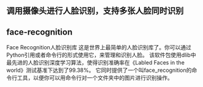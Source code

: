 ## 调用摄像头进行人脸识别，支持多张人脸同时识别

## face-recognition

Face Recognition人脸识别库
这是世界上最简单的人脸识别库了。你可以通过Python引用或者命令行的形式使用它，来管理和识别人脸。
该软件包使用dlib中最先进的人脸识别深度学习算法，使得识别准确率在《Labled Faces in the world》测试基准下达到了99.38%。
它同时提供了一个叫face_recognition的命令行工具，以便你可以用命令行对一个文件夹中的图片进行识别操作。

